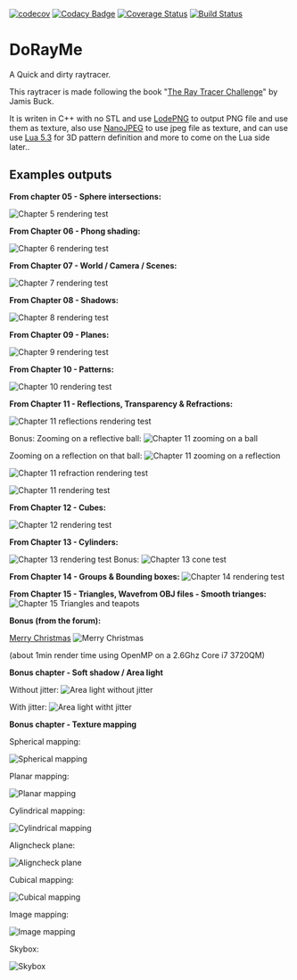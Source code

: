 [![codecov](https://codecov.io/gh/Godzil/DoRayMe/branch/master/graph/badge.svg)](https://codecov.io/gh/Godzil/DoRayMe) [![Codacy Badge](https://api.codacy.com/project/badge/Grade/66339747e4a843719cba29cf5e31ff90)](https://www.codacy.com/manual/Godzil/DoRayMe?utm_source=github.com&amp;utm_medium=referral&amp;utm_content=Godzil/DoRayMe&amp;utm_campaign=Badge_Grade) [![Coverage Status](https://coveralls.io/repos/github/Godzil/DoRayMe/badge.svg?branch=master)](https://coveralls.io/github/Godzil/DoRayMe?branch=master) [![Build Status](https://travis-ci.org/Godzil/DoRayMe.svg?branch=master)](https://travis-ci.org/Godzil/DoRayMe)

DoRayMe
=======

A Quick and dirty raytracer.


This raytracer is made following the book 
"[The Ray Tracer Challenge](https://pragprog.com/book/jbtracer/the-ray-tracer-challenge)" by Jamis Buck.

It is writen in C++ with no STL and use [LodePNG](https://github.com/lvandeve/lodepng) to output PNG file and use them 
as texture, also use [NanoJPEG](https://keyj.emphy.de/nanojpeg/) to use jpeg file as texture, and can use use 
[Lua 5.3](https://www.lua.org/) for 3D pattern definition and more to come on the Lua side later..


Examples outputs
----------------

**From chapter 05 - Sphere intersections:**

![Chapter 5 rendering test](output/ch5_test.png)

**From Chapter 06 - Phong shading:**

![Chapter 6 rendering test](output/ch6_test.png)

**From Chapter 07 - World / Camera / Scenes:**

![Chapter 7 rendering test](output/ch7_test.png)

**From Chapter 08 - Shadows:**

![Chapter 8 rendering test](output/ch8_test.png)

**From Chapter 09 - Planes:**

![Chapter 9 rendering test](output/ch9_test.png)

**From Chapter 10 - Patterns:**

![Chapter 10 rendering test](output/ch10_test.png)

**From Chapter 11 - Reflections, Transparency & Refractions:**

![Chapter 11 reflections rendering test](output/ch11_reflection.png)

Bonus: Zooming on a reflective ball:
![Chapter 11 zooming on a ball](output/ch11_zooming_on_reflective_ball.png)

Zooming on a reflection on that ball:
![Chapter 11 zooming on a reflection](output/ch11_reflection_on_ball.png)

![Chapter 11 refraction rendering test](output/ch11_refraction.png)

![Chapter 11 rendering test](output/ch11_test.png)

**From Chapter 12 - Cubes:**

![Chapter 12 rendering test](output/ch12_test.png)

**From Chapter 13 - Cylinders:**

![Chapter 13 rendering test](output/ch13_test.png)
Bonus:
![Chapter 13 cone test](output/ch13_cone.png)

**From Chapter 14 - Groups & Bounding boxes:**
![Chapter 14 rendering test](output/ch14_test.png)

**From Chapter 15 - Triangles, Wavefrom OBJ files - Smooth trianges:**
![Chapter 15 Triangles and teapots](output/ch15_teapot_objfile.png)

**Bonus (from the forum):**

[Merry Christmas](https://forum.raytracerchallenge.com/thread/16/merry-christmas-scene-description)
![Merry Christmas](output/christmasball.png)

(about 1min render time using OpenMP on a 2.6Ghz Core i7 3720QM)

**Bonus chapter - Soft shadow / Area light**

Without jitter:
![Area light without jitter](output/arealight_test_nojitter.png)

With jitter:
![Area light witht jitter](output/arealight_test.png)

**Bonus chapter - Texture mapping**

Spherical mapping:

![Spherical mapping](output/uvmap_checkeredsphere.png)

Planar mapping:

![Planar mapping](output/uvmap_checkeredplane.png)

Cylindrical mapping:

![Cylindrical mapping](output/uvmap_checkeredcylinder.png)

Aligncheck plane:

![Aligncheck plane](output/uvmap_aligncheckplane.png)

Cubical mapping:

![Cubical mapping](output/uvmap_checkeredcube.png)

Image mapping:

![Image mapping](output/uvmap_earth.png)

Skybox:

![Skybox](output/uvmap_skybox.png)